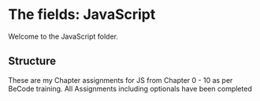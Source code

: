 # The fields: JavaScript

Welcome to the JavaScript folder.

## Structure

These are my Chapter assignments for JS from Chapter 0 - 10 as per BeCode training. All Assignments including optionals have been completed

